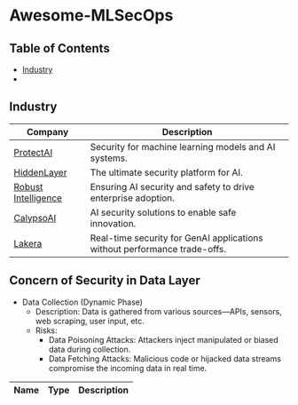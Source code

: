 # Awesome-MLSecOps

## Table of Contents
- [Industry](Industry)
- [](Open-Source-Security-Tools)

## Industry

| Company | Description |
|---------|-------------|
| [ProtectAI](https://protectai.com/) | Security for machine learning models and AI systems. |
| [HiddenLayer](https://hiddenlayer.com/) | The ultimate security platform for AI. |
| [Robust Intelligence](https://www.robustintelligence.com/) | Ensuring AI security and safety to drive enterprise adoption. |
| [CalypsoAI](https://calypsoai.com) | AI security solutions to enable safe innovation. |
| [Lakera](https://www.lakera.ai/) | Real-time security for GenAI applications without performance trade-offs. |

## Concern of Security in Data Layer

- Data Collection (Dynamic Phase)
  - Description: Data is gathered from various sources—APIs, sensors, web scraping, user input, etc.
  - Risks:
      - Data Poisoning Attacks: Attackers inject manipulated or biased data during collection.
      - Data Fetching Attacks: Malicious code or hijacked data streams compromise the incoming data in real time.

| Name | Type | Description |
|---------|-------------|-------------|




